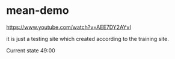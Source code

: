 # mean-demo
https://www.youtube.com/watch?v=AEE7DY2AYvI

it is just a testing site which created according to the training site.

Current state 49:00
